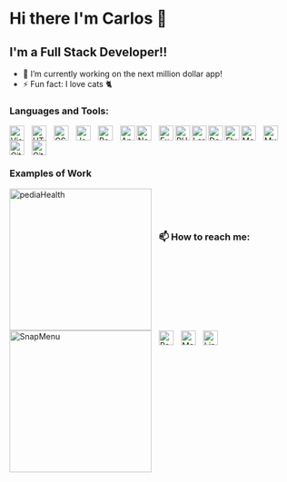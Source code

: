 # Hi there I'm Carlos 👋

<!--
**Carlos-Padron/Carlos-Padron** is a ✨ _special_ ✨ repository because its `README.md` (this file) appears on your GitHub profile.-->


## I'm a Full Stack Developer!!
- 🔭 I’m currently working on the next million dollar app!
- ⚡ Fun fact: I love cats 🐈




### Languages and Tools:

<img align="left" alt="Visual Studio Code" width="26px" src="https://cdn.jsdelivr.net/gh/devicons/devicon/icons/vscode/vscode-original.svg" style="padding-right:10px;" />

<img align="left" alt="HTML5" width="26px" src="https://cdn.jsdelivr.net/gh/devicons/devicon/icons/html5/html5-original.svg" style="padding-right:10px;" />

<img align="left" alt="CSS3" width="26px" src="https://cdn.jsdelivr.net/gh/devicons/devicon/icons/css3/css3-original.svg" style="padding-right:10px;" />

<img align="left" alt="JavaScript" width="26px" src="https://cdn.jsdelivr.net/gh/devicons/devicon/icons/javascript/javascript-original.svg" style="padding-right:10px;" />

<img align="left" alt="React" width="26px" src="https://cdn.jsdelivr.net/gh/devicons/devicon/icons/react/react-original.svg" style="padding-right:10px;" />

<img align="left" alt="Angular" width="26px" src="https://cdn.jsdelivr.net/gh/devicons/devicon/icons/angularjs/angularjs-original.svg" />
          
<img align="left" alt="Node.js" width="26px" src="https://cdn.jsdelivr.net/gh/devicons/devicon/icons/nodejs/nodejs-original.svg" style="padding-right:10px;" />

<img align="left" alt="Expres" width="26px" src="https://cdn.jsdelivr.net/gh/devicons/devicon/icons/express/express-original.svg" />
          
<img align="left" alt="PHP" width="26px" src="https://cdn.jsdelivr.net/gh/devicons/devicon/icons/php/php-original.svg" />

<img align="left" alt="Laravel" width="26px" src="https://cdn.jsdelivr.net/gh/devicons/devicon/icons/laravel/laravel-plain.svg" />
          
          
<img align="left" alt="Dart" width="26px"  src="https://cdn.jsdelivr.net/gh/devicons/devicon/icons/dart/dart-original.svg" />
          
<img align="left" alt="Flutter" width="26px" src="https://cdn.jsdelivr.net/gh/devicons/devicon/icons/flutter/flutter-original.svg" />
          
<img align="left" alt="MongoDB" width="26px" src="https://cdn.jsdelivr.net/gh/devicons/devicon/icons/mongodb/mongodb-original.svg" style="padding-right:10px;" />

<img align="left" alt="MySQL" width="26px" src="https://cdn.jsdelivr.net/gh/devicons/devicon/icons/mysql/mysql-original.svg" style="padding-right:10px;" />

<img align="left" alt="Git" width="26px" src="https://cdn.jsdelivr.net/gh/devicons/devicon/icons/git/git-original.svg" style="padding-right:10px;" />

<img align="left" alt="GitHub" width="26px" src="https://user-images.githubusercontent.com/3369400/139447912-e0f43f33-6d9f-45f8-be46-2df5bbc91289.png" style="padding-right:10px;" />

<br>
<br>
<br>

### Examples of Work

[<img align="left"  alt="pediaHealth" width="250px" src="https://www.carlospadron.dev/images/pediaHealth.png" style="padding-right:10px;" />](https://play.google.com/store/apps/details?id=dev.carlospadron.pediaHealth)


[<img  align="left" alt="SnapMenu" width="250px" src="https://www.carlospadron.dev/images/snapMenu.png" style="padding-right:10px;" />](https://qrmenu-snapmenu.carlospadron.dev/restaurante)





<br>
<br>
<br>

### 📫 How to reach me: 

[<img align="left" alt="Portfolio" width="26px" src="https://www.carlospadron.dev/images/favicon.png" style="padding-right:10px;" />](https://www.carlospadron.dev)

[<img align="left" alt="Mail" width="26px" src="https://cdn.iconscout.com/icon/free/png-512/mail-2844876-2365225.png" style="padding-right:10px;" />](mailto:c_0509@hotmail.com)


[<img align="left" alt="Linkedin" width="26px" src="https://cdn.jsdelivr.net/gh/devicons/devicon/icons/linkedin/linkedin-original.svg" />](https://www.linkedin.com/in/Carlos-Padron)
          

